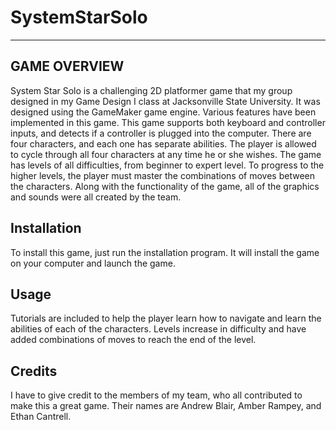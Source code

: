 # SystemStarSolo
-------------------------------
GAME OVERVIEW
-------------------------------
System Star Solo is a challenging 2D platformer game that my group designed in my Game Design I class at Jacksonville State University. It was designed using the GameMaker game engine. Various features have been implemented in this game. This game supports both keyboard and controller inputs, and detects if a controller is plugged into the computer. There are four characters, and each one has separate abilities. The player is allowed to cycle through all four characters at any time he or she wishes. The game has levels of all difficulties, from beginner to expert level. To progress to the higher levels, the player must master the combinations of moves between the characters. Along with the functionality of the game, all of the graphics and sounds were all created by the team. 
## Installation
To install this game, just run the installation program. It will install the game on your computer and launch the game.
## Usage
Tutorials are included to help the player learn how to navigate and learn the abilities of each of the characters. Levels increase in difficulty and have added combinations of moves to reach the end of the level.
## Credits
I have to give credit to the members of my team, who all contributed to make this a great game. Their names are Andrew Blair, Amber Rampey, and Ethan Cantrell.
